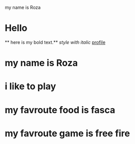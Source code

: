 
my name is Roza
# Hello
** here is my bold text.**
*style with italic*
[profile](https://github.com/robiulislam32aaa-oss/mytest-repo)
# my name is Roza
# i like to play 
# my favroute food is fasca
# my favroute game is free fire 